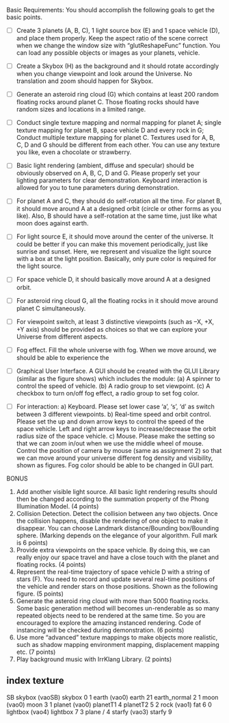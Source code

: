 ﻿Basic Requirements:
You should accomplish the following goals to get the basic points.

- [ ] Create 3 planets (A, B, C), 1 light source box (E) and 1 space vehicle (D), and place them properly. Keep the
aspect ratio of the scene correct when we change the window size with “glutReshapeFunc” function. You can
load any possible objects or images as your planets, vehicle.

- [ ] Create a Skybox (H) as the background and it should rotate accordingly when you change viewpoint and look
around the Universe. No translation and zoom should happen for Skybox.

- [ ] Generate an asteroid ring cloud (G) which contains at least 200 random floating rocks around planet C. Those
floating rocks should have random sizes and locations in a limited range.

- [ ] Conduct single texture mapping and normal mapping for planet A; single texture mapping for planet B, space
vehicle D and every rock in G; Conduct multiple texture mapping for planet C. Textures used for A, B, C, D
and G should be different from each other. You can use any texture you like, even a chocolate or strawberry.

- [ ] Basic light rendering (ambient, diffuse and specular) should be obviously observed on A, B, C, D and G.
Please properly set your lighting parameters for clear demonstration. Keyboard interaction is allowed for you
to tune parameters during demonstration.

- [ ] For planet A and C, they should do self-rotation all the time. For planet B, it should move around A at a
designed orbit (circle or other forms as you like). Also, B should have a self-rotation at the same time, just
like what moon does against earth.

- [ ] For light source E, it should move around the center of the universe. It could be better if you can make this
movement periodically, just like sunrise and sunset. Here, we represent and visualize the light source with a
box at the light position. Basically, only pure color is required for the light source.

- [ ] For space vehicle D, it should basically move around A at a designed orbit.

- [ ] For asteroid ring cloud G, all the floating rocks in it should move around planet C simultaneously.

- [ ] For viewpoint switch, at least 3 distinctive viewpoints (such as –X, +X, +Y axis) should be provided as
choices so that we can explore your Universe from different aspects.

- [ ] Fog effect. Fill the whole universe with fog. When we move around, we should be able to experience the

- [ ] Graphical User Interface. A GUI should be created with the GLUI Library (similar as the figure shows)
which includes the module:
(a) A spinner to control the speed of vehicle.
(b) A radio group to set viewpoint.
(c) A checkbox to turn on/off fog effect, a radio group to set fog color.

- [ ] For interaction:
a) Keyboard. Please set lower case ‘a’, ‘s’, ‘d’ as switch between 3 different viewpoints.
b) Real-time speed and orbit control. Please set the up and down arrow keys to control the speed of the
space vehicle. Left and right arrow keys to increase/decrease the orbit radius size of the space vehicle.
c) Mouse. Please make the setting so that we can zoom in/out when we use the middle wheel of mouse.
Control the position of camera by mouse (same as assignment 2) so that we can move around your
universe
different fog density and visibility, shown as figures. Fog color should be able to be changed in GUI part.




BONUS
1. Add another visible light source. All basic light rendering results should then be changed according to the
summation property of the Phong Illumination Model. (4 points)
2. Collision Detection. Detect the collision between any two objects. Once the collision happens, disable the
rendering of one object to make it disappear. You can choose Landmark distance/Bounding
box/Bounding sphere. (Marking depends on the elegance of your algorithm. Full mark is 6 points)
3. Provide extra viewpoints on the space vehicle. By doing this, we can really enjoy our space travel and
have a close touch with the planet and floating rocks. (4 points)
4. Represent the real-time trajectory of space vehicle D with a string of stars (F). You need to record and
update several real-time positions of the vehicle and render stars on those positions. Shown as the
following figure. (5 points)
5. Generate the asteroid ring cloud with more than 5000 floating rocks. Some basic generation method will
becomes un-renderable as so many repeated objects need to be rendered at the same time. So you are
encouraged to explore the amazing instanced rendering. Code of instancing will be checked during
 demonstration. (6 points)
6. Use more “advanced” texture mappings to make objects more realistic, such as shadow mapping
environment mapping, displacement mapping etc. (7 points)
7. Play background music with IrrKlang Library. (2 points)

index		texture
---------------------------------------
SB	skybox (vaoSB)	skybox  0
1	earth (vao0)	earth 21
			earth_normal 2
1	moon (vao0)	moon 3
1	planet (vao0)	planetT1 4
			planetT2 5 
2	rock (vao1)	fat 6
0	lightbox (vao4)	lightbox 7
3	plane		/
4	starfy (vao3)	starfy 9


